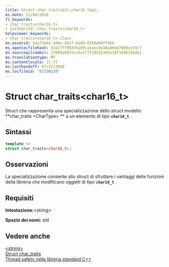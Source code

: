 ```yaml
---
title: Struct char_traits&lt;char16_t&gt;
ms.date: 11/04/2016
f1_keywords:
- char_traits<char16_t>
- iosfwd/std::char_traits<char16_t>
helpviewer_keywords:
- char_traits<char16_t> class
ms.assetid: 5daf3b62-dd6e-451f-b189-0350a04ff966
ms.openlocfilehash: 53a77ff993d3a99cae1ec8e48a06dd7800ce74c7
ms.sourcegitcommit: 1f009ab0f2cc4a177f2d1353d5a38f164612bdb1
ms.translationtype: MT
ms.contentlocale: it-IT
ms.lasthandoff: 07/27/2020
ms.locfileid: "87230220"
---
```

# <a name="char_traitsltchar16_tgt-struct"></a>Struct char_traits&lt;char16_t&gt;

Struct che rappresenta una specializzazione dello struct modello **char_traits \<CharType> ** a un elemento di tipo **`char16_t`** .

## <a name="syntax"></a>Sintassi

```cpp
template <>
struct char_traits<char16_t>;
```

## <a name="remarks"></a>Osservazioni

La specializzazione consente allo struct di sfruttare i vantaggi delle funzioni della libreria che modificano oggetti di tipo **`char16_t`** .

## <a name="requirements"></a>Requisiti

**Intestazione:**\<string>

**Spazio dei nomi:** std

## <a name="see-also"></a>Vedere anche

[\<string>](../standard-library/string.md)\
[Struct char_traits](../standard-library/char-traits-struct.md)\
[Thread safety nella libreria standard C++](../standard-library/thread-safety-in-the-cpp-standard-library.md)
